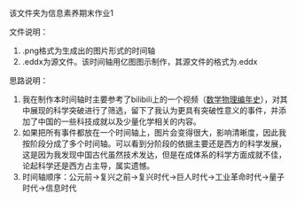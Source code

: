 该文件夹为信息素养期末作业1

文件说明：
1. .png格式为生成出的图片形式的时间轴
2. .eddx为源文件。该时间轴用亿图图示制作，其源文件的格式为.eddx

思路说明：
1. 我在制作本时间轴时主要参考了bilibili上的一个视频（[数学物理编年史](https://www.bilibili.com/video/BV1tM411g7fg/?spm_id_from=333.1007.top_right_bar_window_default_collection.content.click&vd_source=7812cc7446b6a76c1f7c88ce35cb2f93)），对其中展现的科学突破进行了筛选，留下了我认为更具有突破性意义的事件，并添加了中国的一些科技成就以及少量化学相关的内容。
2. 如果把所有事件都放在一个时间轴上，图片会变得很大，影响清晰度，因此我按阶段分成了多个时间轴。可以看到分阶段的依据主要还是西方的科学发展，这是因为我发现中国古代虽然技术发达，但是在成体系的科学方面成就不佳，论起科学还是西方占主导，属实遗憾。
3. 时间轴顺序：公元前->复兴之前->复兴时代->巨人时代->工业革命时代->量子时代->信息时代